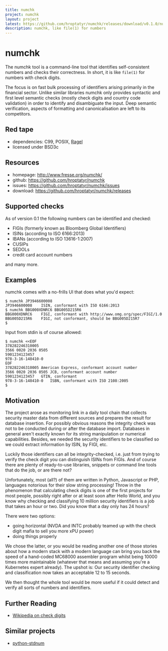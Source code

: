 ```yaml
---
title: numchk
project: numchk
layout: project
latest: https://github.com/hroptatyr/numchk/releases/download/v0.1.0/numchk-0.1.0.tar.xz
description: numchk, like file(1) for numbers
---
```


numchk
======

The numchk tool is a command-line tool that identifies self-consistent
numbers and checks their correctness.  In short, it is like `file(1)`
for numbers with check digits.

The focus is on fast bulk processing of identifiers arising primarily in
the financial sector.  Unlike similar libraries numchk only provides
syntactic and first level semantic checks (mostly check digits and
country code validation) in order to identify and disambiguate the
input.  Deep semantic verification, aspects of formatting and
canonicalisation are left to its competitors.


Red tape
--------
+ dependencies: C99, POSIX, [Ragel][1]
+ licensed under BSD3c


Resources
---------
+ homepage: <http://www.fresse.org/numchk/>
+ github:   <https://github.com/hroptatyr/numchk>
+ issues:   <https://github.com/hroptatyr/numchk/issues>
+ download: <https://github.com/hroptatyr/numchk/releases>


Supported checks
----------------

As of version 0.1 the following numbers can be identified and checked:

+ FIGIs (formerly known as Bloomberg Global Identifiers)
+ ISINs (according to ISO 6166:2013)
+ IBANs (according to ISO 13616-1:2007)
+ CUSIPs
+ SEDOLs
+ credit card account numbers

and many more.


Examples
--------

numchk comes with a no-frills UI that does what you'd expect:

    $ numchk JP3946600008
    JP3946600008	ISIN, conformant with ISO 6166:2013
    $ numchk BBG000XDNRC6 BBG005D215R6
    BBG000XDNRC6	FIGI, conformant with http://www.omg.org/spec/FIGI/1.0
    BBG005D215R6	FIGI, not conformant, should be BBG005D215R7
    $

Input from stdin is of course allowed:

    $ numchk <<EOF
    378282246310005
    3566 0020 2036 0505
    5901234123457
    978-3-16-148410-0
    EOF
    378282246310005	American Express, conformant account number
    3566 0020 2036 0505	JCB, conformant account number
    5901234123457	GTIN, conformant
    978-3-16-148410-0	ISBN, conformant with ISO 2108:2005
    $


Motivation
----------

The project arose as monitoring link in a daily tool chain that collects
security master data from different sources and prepares the result for
database insertion.  For possibly obvious reasons the integrity check
was not to be conducted during or after the database import.  Databases
in general aren't exactly known for its string manipulation or numerical
capabilities.  Besides, we needed the security identifiers to be
classified so we could extract information by ISIN, by FIGI, etc.

Luckily those identifiers can all be integrity-checked, i.e. just from
trying to verify the check digit you can distinguish ISINs from FIGIs.
And of course there are plenty of ready-to-use libraries, snippets or
command line tools that do the job, or are there not?

Unfortunately, most (all?) of them are written in Python, Javascript or
PHP, languages notorious for their slow string processing!  Throw in the
phenomenon that calculating check digits is one of the first projects
for most people, possibly right after or at least soon after Hello
World, and you know why checking and classifying 10 million security
identifiers is a job that takes an hour or two.  Did you know that a day
only has 24 hours?

There were two options:
- going horizontal (NVDA and INTC probably teamed up with the check
  digit mafia to sell you more xPU power)
- doing things properly

We chose the latter, or you would be reading another one of those
stories about how a modern stack with a modern language can bring you
back the speed of a hand-coded MC68000 assembler program whilst being
10000 times more maintainable (whatever that means and assuming you're a
Kubernetes expert already).  The upshot is: Our security identifier
checking and classification now takes an acceptable 12 to 15 seconds.

We then thought the whole tool would be more useful if it could detect
and verify all sorts of numbers and identifiers.


Further Reading
---------------
+ [Wikipedia on check digits](https://en.wikipedia.org/wiki/Check_digit)


Similar projects
----------------
+ [python-stdnum][2]


  [1]: http://www.colm.net/open-source/ragel/
  [2]: https://arthurdejong.org/python-stdnum/


<!--
  Local variables:
  mode: auto-fill
  fill-column: 72
  filladapt-mode: t
  End:
-->
